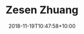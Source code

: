 ---
title: "Zesen Zhuang"
date: 2018-11-19T10:47:58+10:00
image: "images/team/Zesen Zhuang.jpg"
jobtitle: "Lead Developer - DKU '23"
# linkedinurl: "https://www.linkedin.com/in/junkaiman"
# promoted: true
weight: -2
---